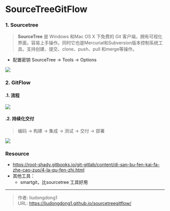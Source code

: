 # SourceTreeGitFlow


### 1. Sourcetree

> **SourceTree** 是 Windows 和Mac OS X 下免费的 Git 客户端，拥有可视化界面，容易上手操作。同时它也是Mercurial和Subversion版本控制系统工具。支持创建、提交、clone、push、pull 和merge等操作。

- 配置密钥 SourceTree → Tools → Options

![](https://gitee.com/github-25970295/blogpictureV2/raw/master/image-20210902094921632.png)

### 2. GitFlow

#### .1. 流程

![](https://gitee.com/github-25970295/blogpictureV2/raw/master/workflow.png)

#### .2. 持续化交付

> 编码 -> 构建 -> 集成 -> 测试 -> 交付 -> 部署

![](https://gitee.com/github-25970295/blogpictureV2/raw/master/image-20210902095126026.png)



### Resource

- https://root-shady.gitbooks.io/git-gitlab/content/di-san-bu-fen-kai-fa-zhe-cao-zuo/4-la-qu-fen-zhi.html
- 其他工具：
  - smartgit，比sourcetree 工具好用


---

> 作者: liudongdong1  
> URL: https://liudongdong1.github.io/sourcetreegitflow/  

